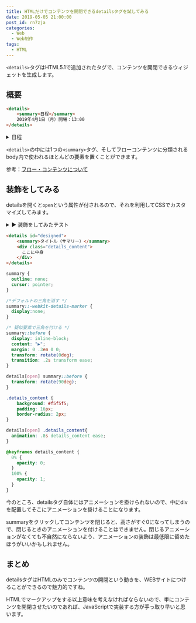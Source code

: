 ```yaml
---
title: HTMLだけでコンテンツを開閉できるdetailsタグを試してみる
date: 2019-05-05 21:00:00
post_id: rn7zja
categories:
  - Web
  - Web制作
tags:
  - HTML
---
```


`<details>`タグはHTML5.1で追加されたタグで、コンテンツを開閉できるウィジェットを生成します。

<!--more-->

## 概要

```html
<details>
    <summary>日程</summary>
    2019年4月1日（月）開場：13:00
</details>
```

<details>
    <summary>日程</summary>
    2019年4月1日（月）開場：13:00
</details>

`<details>`の中には1つの`<summary>`タグ、そしてフローコンテンツに分類されるbody内で使われるほとんどの要素を置くことができます。

参考：[フロー・コンテンツについて](https://www.tagindex.com/html5/basic/flow.html)


## 装飾をしてみる

detailsを開くと`open`という属性が付されるので、それを利用してCSSでカスタマイズしてみます。


<details id="designed">
    <summary>装飾をしてみたテスト</summary>
    <div class="details_content">
      CSSでアニメーションを付けてみました。
      <br><br><br><br>
      ...
      <br><br><br><br>      
     何も書くことがない！！
    </div>
</details>


```html
<details id="designed">
    <summary>タイトル（サマリー）</summary>
    <div class="details_content">
      ここに中身
    </div>
</details>
```

```css
summary {
  outline: none;
  cursor: pointer;
}

/*デフォルトの三角を消す */
summary::-webkit-details-marker {
  display:none;
}

/* 疑似要素で三角を付ける */
summary::before {
  display: inline-block;
  content: "▶";
  margin: 0 .3em 0 0;
  transform: rotate(0deg);
  transition: .2s transform ease;
}

details[open] summary::before {
  transform: rotate(90deg);
}

.details_content {
    background: #f5f5f5;
    padding: 16px;
    border-radius: 2px;
}

details[open] .details_content{
  animation: .8s details_content ease;
}

@keyframes details_content {
  0% {
    opacity: 0;
  }
  100% {
    opacity: 1;
  }
}
```

今のところ、detailsタグ自体にはアニメーションを掛けられないので、中にdivを配置してそこにアニメーションを掛けることになります。

summaryをクリックしてコンテンツを閉じると、高さがすぐ0になってしまうので、閉じるときのアニメーションを付けることはできません。閉じるアニメーションがなくても不自然にならないよう、アニメーションの装飾は最低限に留めたほうがいいかもしれません。



## まとめ
detailsタグはHTMLのみでコンテンツの開閉という動きを、WEBサイトにつけることができるので魅力的ですね。

HTMLでマークアップをする以上意味を考えなければならないので、単にコンテンツを開閉させたいのであれば、JavaScriptで実装する方が手っ取り早いと思います。

<style>
#designed summary {
  outline: none;
  cursor: pointer;
}

#designed summary::-webkit-details-marker {
  display:none;
}

#designed summary::before {
  display: inline-block;
  content: "▶";
  margin: 0 .3em 0 0;
  transform: rotate(0deg);
  transition: .2s transform ease;
}

#designed[open] summary::before {
  transform: rotate(90deg);
}

#designed .details_content {
    background: #f5f5f5;
    padding: 16px;
    border-radius: 2px;
}

#designed[open] .details_content{
  animation: .8s details_content ease;
}
@keyframes details_content {
  0% {
    opacity: 0;
  }
  100% {
    opacity: 1;
  }
}
</style>

